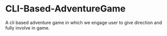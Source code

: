 # CLI-Based-AdventureGame
A cli based adventure game in which we engage user to give direction and fully involve in game.
